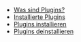 
  - [Was sind Plugins?](./01_wat_are_plugins.md) 
  - [Installierte Plugins](./02_installed_plugins.md) 
  - [Plugins installieren](./03_install_plugins.md) 
  - [Plugins deinstallieren](./04_deinstall_plugins.md) 
